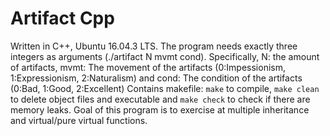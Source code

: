 # Artifact Cpp
Written in C++, Ubuntu 16.04.3 LTS. The program needs exactly three integers as arguments (./artifact N mvmt cond). Specifically, N: the amount of artifacts, mvmt: The movement of the artifacts (0:Impessionism, 1:Expressionism, 2:Naturalism) and cond: The condition of the artifacts (0:Bad, 1:Good, 2:Excellent) Contains makefile: `make` to compile, `make clean` to delete object files and executable and `make check` to check if there are memory leaks. Goal of this program is to exercise at multiple inheritance and virtual/pure virtual functions. 
